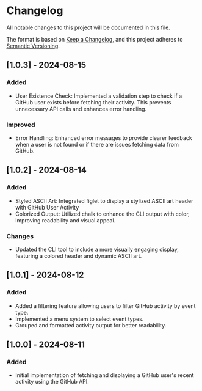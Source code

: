 # Changelog

All notable changes to this project will be documented in this file.

The format is based on [Keep a Changelog](https://keepachangelog.com/en/1.0.0/), 
and this project adheres to [Semantic Versioning](https://semver.org/spec/v2.0.0.html).

## [1.0.3] - 2024-08-15

### Added
- User Existence Check: Implemented a validation step to check if a GitHub user exists before fetching their activity. This prevents unnecessary API calls and enhances error handling.

### Improved
- Error Handling: Enhanced error messages to provide clearer feedback when a user is not found or if there are issues fetching data from GitHub.

## [1.0.2] - 2024-08-14

### Added
- Styled ASCII Art: Integrated figlet to display a stylized ASCII art header with GitHub User Activity
- Colorized Output: Utilized chalk to enhance the CLI output with color, improving readability and visual appeal.

### Changes
- Updated the CLI tool to include a more visually engaging display, featuring a colored header and dynamic ASCII art.

## [1.0.1] - 2024-08-12

### Added
- Added a filtering feature allowing users to filter GitHub activity by event type.
- Implemented a menu system to select event types.
- Grouped and formatted activity output for better readability.

## [1.0.0] - 2024-08-11

### Added
- Initial implementation of fetching and displaying a GitHub user's recent activity using the GitHub API.